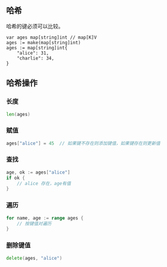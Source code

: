 ## 哈希

哈希的键必须可以比较。

```
var ages map[string]int // map[K]V
ages := make(map[string]int)
ages := map[string]int{
    "alice": 31,
    "charlie": 34,
}
```

## 哈希操作

### 长度

```go
len(ages)
```

### 赋值

```go
ages["alice"] = 45  // 如果键不存在则添加键值，如果键存在则更新值
```

### 查找

```go
age, ok := ages["alice"]
if ok {
    // alice 存在，age有值
}
```

### 遍历

```go
for name, age := range ages {
    // 按键值对遍历
}
```

### 删除键值

```go
delete(ages, "alice")
```